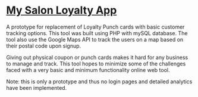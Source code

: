 # [My Salon Loyalty App](http://basilkhan.ca/projects/mysalonloyaltyapp/)
A prototype for replacement of Loyalty Punch cards with basic customer tracking options. This tool was built using PHP with mySQL database. 
The tool also use the Google Maps API to track the users on a map based on their postal code upon signup.

Giving out physical coupon or punch cards makes it hard for any business to manage and track. This tool hopes to minimize some of the challenges faced with a very basic and minimum functionality  online web tool.

Note: this is only a prototype and thus no login pages and detailed analytics have been implemented.
